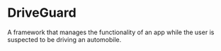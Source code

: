 # DriveGuard
A framework that manages the functionality of an app while the user is suspected to be driving an automobile.
